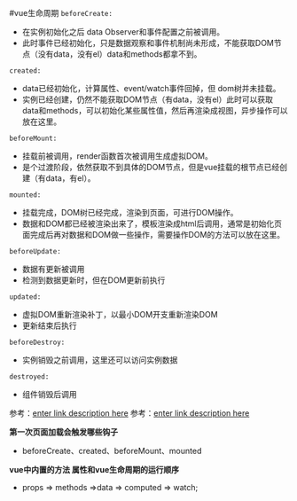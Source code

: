 #vue生命周期
`beforeCreate:`
- 在实例初始化之后 data Observer和事件配置之前被调用。
- 此时事件已经初始化，只是数据观察和事件机制尚未形成，不能获取DOM节点（没有data，没有el）data和methods都拿不到。

`created:`
- data已经初始化，计算属性、event/watch事件回掉，但 dom树并未挂载。
- 实例已经创建，仍然不能获取DOM节点（有data，没有el）此时可以获取data和methods，可以初始化某些属性值，然后再渲染成视图，异步操作可以放在这里。

`beforeMount:`
- 挂载前被调用，render函数首次被调用生成虚拟DOM。
- 是个过渡阶段，依然获取不到具体的DOM节点，但是vue挂载的根节点已经创建（有data，有el）。

`mounted:`
- 挂载完成，DOM树已经完成，渲染到页面，可进行DOM操作。
- 数据和DOM都已经被渲染出来了，模板渲染成html后调用，通常是初始化页面完成后再对数据和DOM做一些操作，需要操作DOM的方法可以放在这里。

`beforeUpdate:`
- 数据有更新被调用
- 检测到数据更新时，但在DOM更新前执行

`updated:`
- 虚拟DOM重新渲染补丁，以最小DOM开支重新渲染DOM
- 更新结束后执行

`beforeDestroy:`
- 实例销毁之前调用，这里还可以访问实例数据

`destroyed:`
- 组件销毁后调用

参考：[enter link description here](https://www.jianshu.com/p/a56583d56878)
参考：[enter link description here](https://www.jianshu.com/p/410b6099be69)

**第一次页面加载会触发哪些钩子** 
- beforeCreate、created、beforeMount、mounted

**vue中内置的方法 属性和vue生命周期的运行顺序**
- props => methods =>data => computed => watch; 

